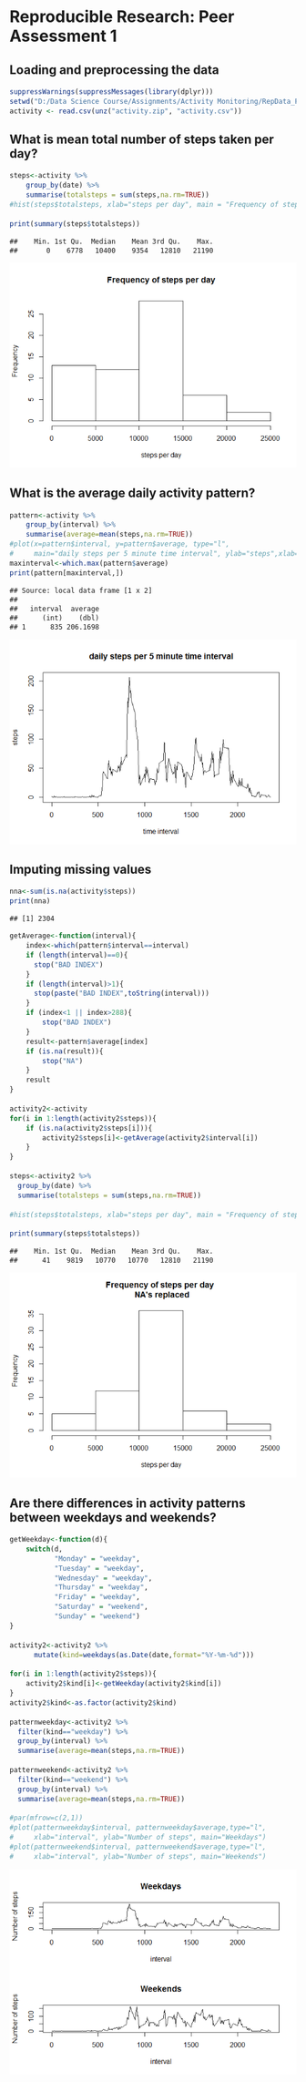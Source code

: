 # Reproducible Research: Peer Assessment 1


## Loading and preprocessing the data

```r
suppressWarnings(suppressMessages(library(dplyr)))
setwd("D:/Data Science Course/Assignments/Activity Monitoring/RepData_PeerAssessment1")
activity <- read.csv(unz("activity.zip", "activity.csv"))
```



## What is mean total number of steps taken per day?

```r
steps<-activity %>% 
    group_by(date) %>%
    summarise(totalsteps = sum(steps,na.rm=TRUE))
#hist(steps$totalsteps, xlab="steps per day", main = "Frequency of steps per day")

print(summary(steps$totalsteps))
```

```
##    Min. 1st Qu.  Median    Mean 3rd Qu.    Max. 
##       0    6778   10400    9354   12810   21190
```
![alt text](./PA1_template_files/figure-html/unnamed-chunk-2-1.png)

## What is the average daily activity pattern?

```r
pattern<-activity %>%
    group_by(interval) %>%
    summarise(average=mean(steps,na.rm=TRUE))
#plot(x=pattern$interval, y=pattern$average, type="l",
#     main="daily steps per 5 minute time interval", ylab="steps",xlab="time #interval")
maxinterval<-which.max(pattern$average)
print(pattern[maxinterval,])
```

```
## Source: local data frame [1 x 2]
## 
##   interval  average
##      (int)    (dbl)
## 1      835 206.1698
```
![alt text](./PA1_template_files/figure-html/unnamed-chunk-3-1.png)

## Imputing missing values

```r
nna<-sum(is.na(activity$steps))
print(nna)
```

```
## [1] 2304
```

```r
getAverage<-function(interval){
    index<-which(pattern$interval==interval)
    if (length(interval)==0){
      stop("BAD INDEX")  
    }
    if (length(interval)>1){
      stop(paste("BAD INDEX",toString(interval)))  
    }
    if (index<1 || index>288){
        stop("BAD INDEX")  
    }
    result<-pattern$average[index]
    if (is.na(result)){
        stop("NA")
    }
    result
}

activity2<-activity
for(i in 1:length(activity2$steps)){
    if (is.na(activity2$steps[i])){
        activity2$steps[i]<-getAverage(activity2$interval[i])
    }  
}

steps<-activity2 %>% 
  group_by(date) %>%
  summarise(totalsteps = sum(steps,na.rm=TRUE))

#hist(steps$totalsteps, xlab="steps per day", main = "Frequency of steps per day \n #NA's replaced")

print(summary(steps$totalsteps))
```

```
##    Min. 1st Qu.  Median    Mean 3rd Qu.    Max. 
##      41    9819   10770   10770   12810   21190
```
![alt text](./PA1_template_files/figure-html/unnamed-chunk-4-1.png)

## Are there differences in activity patterns between weekdays and weekends?

```r
getWeekday<-function(d){
    switch(d,
           "Monday" = "weekday",
           "Tuesday" = "weekday",
           "Wednesday" = "weekday",
           "Thursday" = "weekday",
           "Friday" = "weekday",
           "Saturday" = "weekend",
           "Sunday" = "weekend")
}

activity2<-activity2 %>%
      mutate(kind=weekdays(as.Date(date,format="%Y-%m-%d"))) 

for(i in 1:length(activity2$steps)){
    activity2$kind[i]<-getWeekday(activity2$kind[i])  
}
activity2$kind<-as.factor(activity2$kind)

patternweekday<-activity2 %>%
  filter(kind=="weekday") %>%
  group_by(interval) %>%
  summarise(average=mean(steps,na.rm=TRUE))

patternweekend<-activity2 %>%
  filter(kind=="weekend") %>%
  group_by(interval) %>%
  summarise(average=mean(steps,na.rm=TRUE))

#par(mfrow=c(2,1)) 
#plot(patternweekday$interval, patternweekday$average,type="l",
#     xlab="interval", ylab="Number of steps", main="Weekdays")
#plot(patternweekend$interval, patternweekend$average,type="l",
#     xlab="interval", ylab="Number of steps", main="Weekends")
```
![alt text](./PA1_template_files/figure-html/unnamed-chunk-5-1.png)
